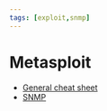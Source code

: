 ```yaml
---
tags: [exploit,snmp]
---
```

# Metasploit

- [General cheat sheet](https://www.sans.org/security-resources/sec560/misc_tools_sheet_v1.pdf)
- [SNMP](https://www.offensive-security.com/metasploit-unleashed/snmp-scan/)
